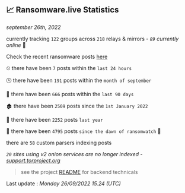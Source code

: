 
## 📈 Ransomware.live Statistics
_september 26th, 2022_

currently tracking `122` groups across `218` relays & mirrors - _`89` currently online_ 📡

Check the recent ransomware posts [here](https://www.ransomware.live/#/recentposts)


⏲ there have been `7` posts within the `last 24 hours`

🕓 there have been `191` posts within the `month of september`

📅 there have been `666` posts within the `last 90 days`

🏚 there have been `2509` posts since the `1st January 2022`

🚀 there have been `2252` posts `last year`

🦕 there have been `4795` posts `since the dawn of ransomwatch` 🐣

there are `58` custom parsers indexing posts

_`20` sites using v2 onion services are no longer indexed - [support.torproject.org](https://support.torproject.org/onionservices/v2-deprecation/)_

> see the project [README](https://github.com/jmousqueton/ransomwatch#readme) for backend technicals



Last update : _Monday 26/09/2022 15.24 (UTC)_


